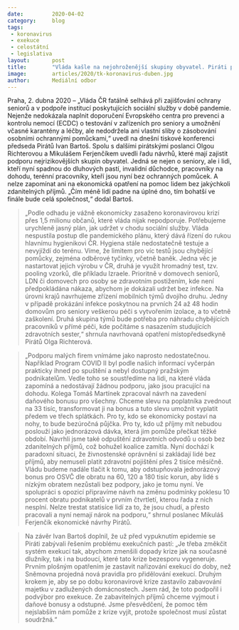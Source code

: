 ```yaml
---
date:         2020-04-02
category:     blog
tags:         
 - koronavirus 
 - exekuce 
 - celostátní 
 - legislativa
layout:       post
title:        "Vláda kašle na nejohroženější skupiny obyvatel. Piráti představili návrhy na ochranu seniorů, pracovníků v sociálních službách, nejchudších pracujících i lidí v exekucích"
image:        articles/2020/tk-koronavirus-duben.jpg
author:       Mediální odbor
--- 
```


 

Praha, 2. dubna 2020 – „Vláda ČR fatálně selhává při zajišťování ochrany seniorů a v podpoře institucí poskytujících sociální služby v době pandemie. Nejenže nedokázala naplnit doporučení Evropského centra pro prevenci a kontrolu nemocí (ECDC) o testování v zařízeních pro seniory a umožnění včasné karantény a léčby, ale nedodržela ani vlastní sliby o zásobování osobními ochrannými pomůckami,“ uvedl na dnešní tiskové konferenci předseda Pirátů Ivan Bartoš. Spolu s dalšími pirátskými poslanci Olgou Richterovou a Mikulášem Ferjenčíkem uvedli řadu návrhů, které mají zajistit podporu nejrizikovějších skupin obyvatel. Jedná se nejen o seniory, ale i lidi, kteří nyní spadnou do dluhových pastí, invalidní důchodce, pracovníky na dohodu, terénní pracovníky, kteří jsou nyní bez ochranných pomůcek. A nelze zapomínat ani na ekonomická opatření na pomoc lidem bez jakýchkoli zdanitelných příjmů. „Čím méně lidí padne na úplné dno, tím bohatší ve finále bude celá společnost,“ dodal Bartoš.

> „Podle odhadu je vážně ekonomicky zasaženo koronavirovou krizí přes 1,5 milionu občanů, které vláda nijak nepodporuje. Potřebujeme urychleně jasný plán, jak udržet v chodu sociální služby. Vláda nespustila postup dle pandemického plánu, který dává řízení do rukou hlavnímu hygienikovi ČR. Hygiena stále nedostatečně testuje a nevyjíždí do terénu. Víme, že limitem pro víc testů jsou chybějící pomůcky, zejména odběrové tyčinky, včetně baněk. Jedna věc je nastartovat jejich výrobu v ČR, druhá je využít hromadný test, tzv. pooling vzorků, dle příkladu Izraele. Prioritně v domovech seniorů, LDN či domovech pro osoby se zdravotním postižením, kde není předpokládána nákaza, abychom je dokázali udržet bez infekce. Na úrovni krajů navrhujeme zřízení mobilních týmů dvojího druhu. Jedny v případě prokázání infekce poskytnou na prvních 24 až 48 hodin domovům pro seniory veškerou péči s vytvořením izolace, a to včetně zaškolení. Druhá skupina týmů bude potřeba pro náhradu chybějících pracovníků v přímé péči, kde počítáme s nasazením studujících zdravotních sester,“ shrnula navrhovaná opatření místopředsedkyně Pirátů Olga Richterová.

> „Podporu malých firem vnímáme jako naprosto nedostatečnou. Například Program COVID II byl podle našich informací vyčerpán prakticky ihned po spuštění a nebyl dostupný pražským podnikatelům. Vedle toho se soustředíme na lidi, na které vláda zapomíná a nedostávají žádnou podporu, jako jsou pracující na dohodu. Kolega Tomáš Martínek zpracoval návrh na zavedení daňového bonusu pro všechny. Chceme slevu na poplatníka zvednout na 33 tisíc, transformovat ji na bonus a tuto slevu umožnit vyplatit předem ve třech splátkách. Pro ty, kdo se ekonomicky postaví na nohy, to bude bezúročná půjčka. Pro ty, kdo už příjmy mít nebudou poslouží jako jednorázová dávka, která jim pomůže přečkat těžké období. Navrhli jsme také odpuštění zdravotních odvodů u osob bez zdanitelných příjmů, což bohužel koalice zamítla. Nyní dochází k paradoxní situaci, že živnostenské oprávnění si zakládají lidé bez příjmů, aby nemuseli platit zdravotní pojištění přes 2 tisíce měsíčně. Vládu budeme nadále tlačit k tomu, aby odstupňovala jednorázový bonus pro OSVČ dle obratu na 60, 120 a 180 tisíc korun, aby lidé s nízkým obratem nezůstali bez podpory, jako je tomu nyní. Ve spolupráci s opozicí připravíme návrh na změnu podmínky poklesu 10 procent obratu podnikatelů v prvním čtvrtletí, kterou řada z nich nesplní. Nelze trestat statisíce lidí za to, že jsou chudí, a přesto pracovali a nyní nemají nárok na podporu,“ shrnul poslanec Mikuláš Ferjenčík ekonomické návrhy Pirátů.

> Na závěr Ivan Bartoš doplnil, že už před vypuknutím epidemie se Piráti zabývali řešením problému exekučních pastí: „Je třeba změkčit systém exekucí tak, abychom zmenšili dopady krize jak na současné dlužníky, tak i na budoucí, které tato krize bezesporu vygeneruje. Prvním plošným opatřením je zastavit nařizování exekucí do doby, než Sněmovna projedná nová pravidla pro přidělování exekucí. Druhým krokem je, aby se po dobu koronavirové krize zastavilo zabavování majetku v zadlužených domácnostech. Jsem rád, že toto podpořil i podvýbor pro exekuce. Ze zabavitelných příjmů chceme vyjmout i daňové bonusy a odstupné. Jsme přesvědčení, že pomoc těm nejslabším nám pomůže z krize vyjít, protože společnost musí zůstat soudržná.“
